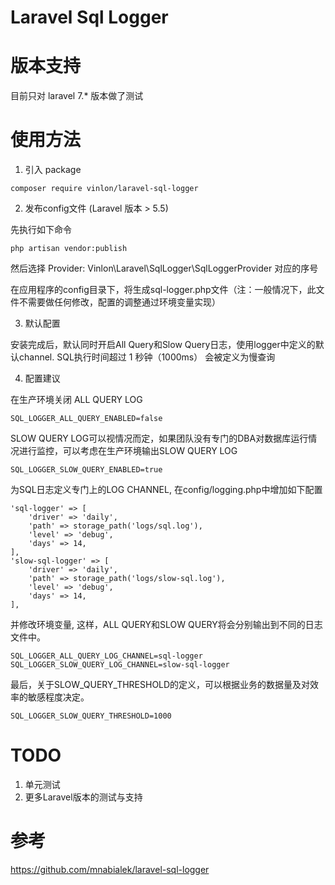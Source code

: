 # Laravel Sql Logger

# 版本支持

目前只对 laravel 7.* 版本做了测试

# 使用方法

1. 引入 package 

```
composer require vinlon/laravel-sql-logger
```

2. 发布config文件 (Laravel 版本 > 5.5)

先执行如下命令

```
php artisan vendor:publish 
```

然后选择 Provider: Vinlon\Laravel\SqlLogger\SqlLoggerProvider  对应的序号

在应用程序的config目录下，将生成sql-logger.php文件（注：一般情况下，此文件不需要做任何修改，配置的调整通过环境变量实现）


3. 默认配置

安装完成后，默认同时开启All Query和Slow Query日志，使用logger中定义的默认channel. SQL执行时间超过 1 秒钟（1000ms） 会被定义为慢查询

4. 配置建议

在生产环境关闭 ALL QUERY LOG

```
SQL_LOGGER_ALL_QUERY_ENABLED=false
```

SLOW QUERY LOG可以视情况而定，如果团队没有专门的DBA对数据库运行情况进行监控，可以考虑在生产环境输出SLOW QUERY LOG

```
SQL_LOGGER_SLOW_QUERY_ENABLED=true
```

为SQL日志定义专门上的LOG CHANNEL, 在config/logging.php中增加如下配置

```
'sql-logger' => [
    'driver' => 'daily',
    'path' => storage_path('logs/sql.log'),
    'level' => 'debug',
    'days' => 14,
],
'slow-sql-logger' => [
    'driver' => 'daily',
    'path' => storage_path('logs/slow-sql.log'),
    'level' => 'debug',
    'days' => 14,
],
```

并修改环境变量, 这样，ALL QUERY和SLOW QUERY将会分别输出到不同的日志文件中。

```
SQL_LOGGER_ALL_QUERY_LOG_CHANNEL=sql-logger
SQL_LOGGER_SLOW_QUERY_LOG_CHANNEL=slow-sql-logger
```

最后，关于SLOW_QUERY_THRESHOLD的定义，可以根据业务的数据量及对效率的敏感程度决定。

```
SQL_LOGGER_SLOW_QUERY_THRESHOLD=1000
```

# TODO

1. 单元测试
2. 更多Laravel版本的测试与支持

# 参考 
https://github.com/mnabialek/laravel-sql-logger
